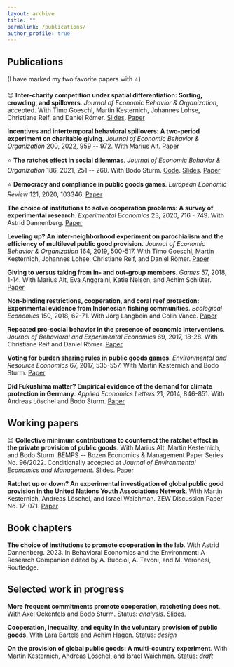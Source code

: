 ```yaml
---
layout: archive
title: ""
permalink: /publications/
author_profile: true
---
```


## Publications

(I have marked my two favorite papers with &#11088;)

&#128521; **Inter-charity competition under spatial differentiation: Sorting, crowding, and spillovers**. *Journal of 
Economic Behavior & Organization*, accepted. With Timo Goeschl, Martin Kesternich, Johannes Lohse, Christiane Reif, 
and Daniel Römer. [Slides](/files/Charity_Competition.pdf). [Paper](https://www.google.com/url?q=https%3A%2F%2Fftp.zew.de%2Fpub%2Fzew-docs%2Fdp%2Fdp19039.pdf&sa=D)

**Incentives and intertemporal behavioral spillovers: A two-period experiment on charitable giving**. *Journal of 
Economic Behavior & Organization* 200, 2022, 959 -- 972. With Marius Alt.
[Paper](https://www.sciencedirect.com/science/article/pii/S0167268122001895) 

&#11088; **The ratchet effect in social dilemmas**. *Journal of Economic Behavior & Organization* 186, 2021, 251 -- 268. 
With Bodo Sturm. [Code](https://github.com/cgallier/GS_21). [Slides](/files/Ratchet_I_Slides.pdf). [Paper](https://www.sciencedirect.com/science/article/abs/pii/S0167268121001220)

&#11088; **Democracy and compliance in public goods games**. *European Economic Review* 121, 2020, 103346. 
[Paper](https://doi.org/10.1016/j.euroecorev.2019.103346)

**The choice of institutions to solve cooperation problems: A survey of experimental research**. *Experimental Economics* 23,
2020, 716 - 749. With Astrid Dannenberg. [Paper](https://doi.org/10.1007/s10683-019-09629-8)

**Leveling up? An inter-neighborhood experiment on parochialism and the efficiency of multilevel public good provision.**
*Journal of Economic Behavior & Organization* 164, 2019, 500-517. With Timo Goeschl, Martin Kesternich, Johannes Lohse,
Christiane Reif, and Daniel Römer. [Paper](https://doi.org/10.1016/j.jebo.2019.05.028)

**Giving to versus taking from in- and out-group members**. *Games* 57, 2018, 1-14. With Marius Alt, Eva Anggraini, 
Katie Nelson, and Achim Schlüter. [Paper](https://doi.org/10.3390/g9030057)

**Non-binding restrictions, cooperation, and coral reef protection: Experimental evidence from Indonesian fishing communities**.
*Ecological Economics* 150, 2018, 62-71. With Jörg Langbein and Colin Vance. [Paper](https://doi.org/10.1016/j.ecolecon.2018.03.006)

**Repeated pro-social behavior in the presence of economic interventions**. *Journal of Behavioral and Experimental Economics*
69, 2017, 18-28. With Christiane Reif and Daniel Römer. [Paper](https://doi.org/10.1016/j.socec.2017.05.003)

**Voting for burden sharing rules in public goods games**. *Environmental and Resource Economics* 67, 2017, 535-557. With
Martin Kesternich and Bodo Sturm. [Paper](https://doi.org/10.1007/s10640-016-0022-6) 

**Did Fukushima matter? Empirical evidence of the demand for climate protection in Germany**. *Applied Economics Letters*
21, 2014, 846-851. With Andreas Löschel and Bodo Sturm. [Paper](https://doi.org/10.1080/13504851.2014.892194) 

## Working papers
&#128521; **Collective minimum contributions to counteract the ratchet effect in the private provision of public goods**. With Marius Alt, Martin
Kesternich, and Bodo Sturm. BEMPS -- Bozen Economics & Management Paper Series No. 96/2022. Conditionally accepted at 
*Journal of Environmental Economics and Management*. [Slides](/files/Ratchet_II.pdf). [Paper](https://repec.unibz.it/bemps96.pdf)

**Ratchet up or down? An experimental investigation of global public good provision in the United Nations Youth Associations
Network**. With Martin Kesternich, Andreas Löschel, and Israel Waichman. ZEW Discussion Paper No. 17-071.
[Paper](https://www.google.com/url?q=https%3A%2F%2Fftp.zew.de%2Fpub%2Fzew-docs%2Fdp%2Fdp17071.pdf&sa=D)

## Book chapters
**The choice of institutions to promote cooperation in the lab**. With Astrid Dannenberg. 2023. In Behavioral Economics and the 
Environment: A Research Companion edited by A. Bucciol, A. Tavoni, and M. Veronesi, Routledge.

## Selected work in progress
**More frequent commitments promote cooperation, ratcheting does not**. With Axel Ockenfels and Bodo Sturm. 
Status: *analysis*. [Slides](/files/Ratchet_III.pdf).

**Cooperation, inequality, and equity in the voluntary provision of public goods**. With Lara Bartels and Achim Hagen. Status: 
*design*

**On the provision of global public goods: A multi-country experiment**. With Martin Kesternich, Andreas Löschel, and 
Israel Waichman. Status: *draft*
